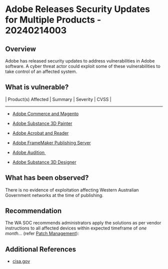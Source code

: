 # Adobe Releases Security Updates for Multiple Products - 20240214003

## Overview

Adobe has released security updates to address vulnerabilities in Adobe software. A cyber threat actor could exploit some of these vulnerabilities to take control of an affected system.

## What is vulnerable?

| Product(s) Affected | Summary | Severity | CVSS |

---

- [Adobe Commerce and Magento](https://helpx.adobe.com/security/products/magento/apsb24-03.html)

- [Adobe Substance 3D Painter](https://helpx.adobe.com/security/products/substance3d_painter/apsb24-04.html)

- [Adobe Acrobat and Reader](https://helpx.adobe.com/security/products/acrobat/apsb24-07.html)

- [Adobe FrameMaker Publishing Server](https://helpx.adobe.com/security/products/framemaker-publishing-server/apsb24-10.html)

- [Adobe Audition ](https://helpx.adobe.com/security/products/audition/apsb24-11.html)

- [Adobe Substance 3D Designer](https://helpx.adobe.com/security/products/substance3d_designer/apsb24-13.html)

## What has been observed?

There is no evidence of exploitation affecting Western Australian Government networks at the time of publishing.

## Recommendation

The WA SOC recommends administrators apply the solutions as per vendor instructions to all affected devices within expected timeframe of *one month...* (refer [Patch Management](../guidelines/patch-management.md)):

## Additional References

- [cisa.gov](https://www.cisa.gov/news-events/alerts/2024/02/13/adobe-releases-security-updates-multiple-products)
